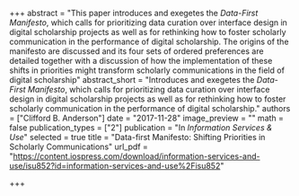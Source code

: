 +++
abstract = "This paper introduces and exegetes the *Data-First Manifesto*, which calls for prioritizing data curation over interface design in digital scholarship projects as well as for rethinking how to foster scholarly communication in the performance of digital scholarship. The origins of the manifesto are discussed and its four sets of ordered preferences are detailed together with a discussion of how the implementation of these shifts in priorities might transform scholarly communications in the field of digital scholarship"
abstract_short = "Introduces and exegetes the *Data-First Manifesto*, which calls for prioritizing data curation over interface design in digital scholarship projects as well as for rethinking how to foster scholarly communication in the performance of digital scholarship."
authors = ["Clifford B. Anderson"]
date = "2017-11-28"
image_preview = ""
math = false
publication_types = ["2"]
publication = "In *Information Services & Use*"
selected = true
title = "Data-first Manifesto: Shifting Priorities in Scholarly Communications"
url_pdf = "https://content.iospress.com/download/information-services-and-use/isu852?id=information-services-and-use%2Fisu852"

+++

